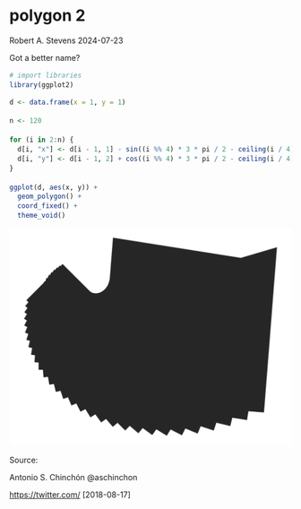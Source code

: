 polygon 2
================
Robert A. Stevens
2024-07-23

Got a better name?

``` r
# import libraries
library(ggplot2)
```

``` r
d <- data.frame(x = 1, y = 1)

n <- 120

for (i in 2:n) {
  d[i, "x"] <- d[i - 1, 1] - sin((i %% 4) * 3 * pi / 2 - ceiling(i / 4) * pi / 40) * 0.99^i
  d[i, "y"] <- d[i - 1, 2] + cos((i %% 4) * 3 * pi / 2 - ceiling(i / 4) * pi / 40) * 0.99^i
}

ggplot(d, aes(x, y)) +
  geom_polygon() +
  coord_fixed() +
  theme_void()
```

![](polygon_2_files/figure-gfm/unnamed-chunk-3-1.png)<!-- -->

Source:

Antonio S. Chinchón @aschinchon

<https://twitter.com/> \[2018-08-17\]
